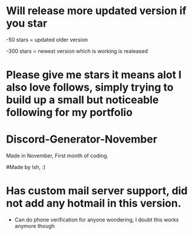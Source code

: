 # Will release more updated version if you star

 -50 stars = updated older version

-300 stars = newest version which is working is realeased
 
 
# Please give me stars it means alot I also love follows, simply trying to build up a small but noticeable following for my portfolio

# Discord-Generator-November
 Made in November, First month of coding. 
 
#Made by Ish, :)


# Has custom mail server support, did not add any hotmail in this version.

- Can do phone verification for anyone wondering, I doubt this works anymore though
